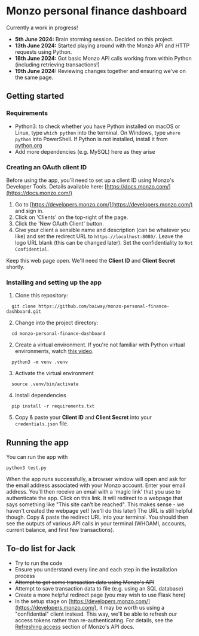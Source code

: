 # Monzo personal finance dashboard
Currently a work in progress! 
- **5th June 2024:** Brain storming session. Decided on this project.
- **13th June 2024:** Started playing around with the Monzo API and HTTP requests using Python.
- **18th June 2024:** Got basic Monzo API calls working from within Python (including retrieving transactions!)
- **19th June 2024:** Reviewing changes together and ensuring we've on the same page.

## Getting started
### Requirements
- Python3: to check whether you have Python installed on macOS or Linux, type `which python` into the terminal. On Windows, type `where python` into PowerShell. If Python is not installed, install it from [python.org](python.org)
- Add more dependencies (e.g. MySQL) here as they arise

### Creating an OAuth client ID
Before using the app, you'll need to set up a client ID using Monzo's Developer Tools. Details available here: [https://docs.monzo.com/](https://docs.monzo.com/)
1. Go to [https://developers.monzo.com/](https://developers.monzo.com/) and sign in.
2. Click on 'Clients' on the top-right of the page. 
3. Click the 'New OAuth Client' button. 
4. Give your client a sensible name and description (can be whatever you like) and set the redirect URL to `https://localhost:8080/`. Leave the logo URL blank (this can be changed later). Set the confidentiality to `Not Confidential`.

Keep this web page open. We'll need the **Client ID** and **Client Secret** shortly.

### Installing and setting up the app
1. Clone this repository:
```
  git clone https://github.com/baiway/monzo-personal-finance-dashboard.git
```

2. Change into the project directory:
```
  cd monzo-personal-finance-dashboard
```

2. Create a virtual environment. If you're not familiar with Python virtual environments, watch [this video](https://www.youtube.com/watch?v=Y21OR1OPC9A).
```
  python3 -m venv .venv
```

3. Activate the virtual environment
```
  source .venv/bin/activate
```

4. Install dependencies
```
  pip install -r requirements.txt
```

5. Copy & paste your **Client ID** and **Client Secret** into your `credentials.json` file.

## Running the app
You can run the app with
```
python3 test.py
```

When the app runs successfully, a browser window will open and ask for the email address associated with your Monzo account. Enter your email address. You'll then receive an email with a 'magic link' that you use to authenticate the app. Click on this link. It will redirect to a webpage that says something like "This site can’t be reached". This makes sense - we haven't created the webpage yet! (we'll do this later) The URL is still helpful though. Copy & paste the redirect URL into your terminal. You should then see the outputs of various API calls in your terminal (WHOAMI, accounts, current balance, and first few transactions).

## To-do list for Jack
- Try to run the code
- Ensure you understand every line and each step in the installation process
- ~~Attempt to get some transaction data using Monzo's API~~
- Attempt to save transaction data to file (e.g. using an SQL database)
- Create a more helpful redirect page (you may wish to use Flask here)
- In the setup stage on [https://developers.monzo.com/](https://developers.monzo.com/), it may be worth us using a "confidential" client instead. This way, we'll be able to refresh our access tokens rather than re-authenticating. For details, see the [Refreshing access](https://docs.monzo.com/#refreshing-access) section of Monzo's API docs.
